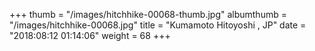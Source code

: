 +++
thumb = "/images/hitchhike-00068-thumb.jpg"
albumthumb = "/images/hitchhike-00068.jpg"
title = "Kumamoto Hitoyoshi , JP"
date = "2018:08:12 01:14:06"
weight = 68
+++
